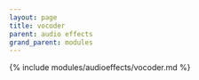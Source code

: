 ```yaml
---
layout: page
title: vocoder
parent: audio effects
grand_parent: modules
---
```


{% include modules/audioeffects/vocoder.md %}
